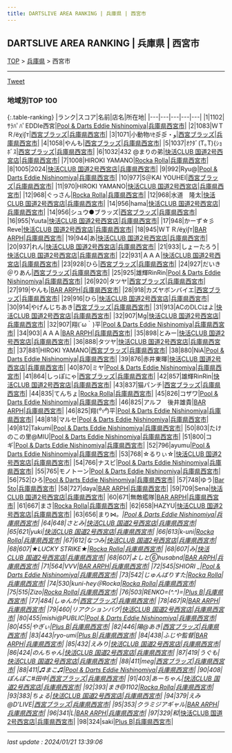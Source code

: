 ```yaml
---
title: DARTSLIVE AREA RANKING | 兵庫県 | 西宮市
---
```

## DARTSLIVE AREA RANKING | 兵庫県 | 西宮市

[TOP](/darts/rank/) > [兵庫県](/darts/rank/兵庫県/) > 西宮市

___

<a href="https://twitter.com/share?ref_src=twsrc%5Etfw" data-text="DARTSLIVE AREA RANKING | 兵庫県西宮市" class="twitter-share-button" data-via="DARTSLIVE" data-hashtags="DARTSLIVE" data-related="DARTSLIVE" data-show-count="false">Tweet</a>

### 地域別TOP 100

{:.table-ranking}
|ランク|スコア|名前|店名|所在地|
|---|---|---|---|---|
|1|1102|ｻﾗﾊﾟﾊﾟEDDIe西宮|<a href="https://search.dartslive.com/jp/shop/96319f5e69f5acee0d9b047a20a7ba1e">Pool & Darts Eddie Nishinomiya</a>|<a href="/darts/rank/兵庫県/西宮市">兵庫県西宮市</a>|
|2|1083|ＷＴＲ/ёχi∫т|<a href="https://search.dartslive.com/jp/shop/e67a527dd74482ca0d9b047a20a7ba1e">西宮ブラッズ</a>|<a href="/darts/rank/兵庫県/西宮市">兵庫県西宮市</a>|
|3|1071|小動物ﾊｾ⋚⋚・و|<a href="https://search.dartslive.com/jp/shop/e67a527dd74482ca0d9b047a20a7ba1e">西宮ブラッズ</a>|<a href="/darts/rank/兵庫県/西宮市">兵庫県西宮市</a>|
|4|1058|やんも|<a href="https://search.dartslive.com/jp/shop/e67a527dd74482ca0d9b047a20a7ba1e">西宮ブラッズ</a>|<a href="/darts/rank/兵庫県/西宮市">兵庫県西宮市</a>|
|5|1037|ｵｸﾀﾞ(T｡T){ｼｮﾎﾞｽ|<a href="https://search.dartslive.com/jp/shop/e67a527dd74482ca0d9b047a20a7ba1e">西宮ブラッズ</a>|<a href="/darts/rank/兵庫県/西宮市">兵庫県西宮市</a>|
|6|1032|432 @まりの弟|<a href="https://search.dartslive.com/jp/shop/e15ba0f518ecd5cca3f63593b5358cc4">快活CLUB 国道2号西宮店</a>|<a href="/darts/rank/兵庫県/西宮市">兵庫県西宮市</a>|
|7|1008|HIROKI YAMANO|<a href="https://search.dartslive.com/jp/shop/f3b701f966b0ebf6790ab824ce8730e5">Rocka Rolla</a>|<a href="/darts/rank/兵庫県/西宮市">兵庫県西宮市</a>|
|8|1005|2024|<a href="https://search.dartslive.com/jp/shop/e15ba0f518ecd5cca3f63593b5358cc4">快活CLUB 国道2号西宮店</a>|<a href="/darts/rank/兵庫県/西宮市">兵庫県西宮市</a>|
|9|992|Ryu@|<a href="https://search.dartslive.com/jp/shop/96319f5e69f5acee0d9b047a20a7ba1e">Pool & Darts Eddie Nishinomiya</a>|<a href="/darts/rank/兵庫県/西宮市">兵庫県西宮市</a>|
|10|977|S＠KAI YOUHEI|<a href="https://search.dartslive.com/jp/shop/e67a527dd74482ca0d9b047a20a7ba1e">西宮ブラッズ</a>|<a href="/darts/rank/兵庫県/西宮市">兵庫県西宮市</a>|
|11|970|HIROKI YAMANO|<a href="https://search.dartslive.com/jp/shop/e15ba0f518ecd5cca3f63593b5358cc4">快活CLUB 国道2号西宮店</a>|<a href="/darts/rank/兵庫県/西宮市">兵庫県西宮市</a>|
|12|968|ぐっさん|<a href="https://search.dartslive.com/jp/shop/f3b701f966b0ebf6790ab824ce8730e5">Rocka Rolla</a>|<a href="/darts/rank/兵庫県/西宮市">兵庫県西宮市</a>|
|12|968|水道　隆太|<a href="https://search.dartslive.com/jp/shop/e15ba0f518ecd5cca3f63593b5358cc4">快活CLUB 国道2号西宮店</a>|<a href="/darts/rank/兵庫県/西宮市">兵庫県西宮市</a>|
|14|956|hama|<a href="https://search.dartslive.com/jp/shop/e15ba0f518ecd5cca3f63593b5358cc4">快活CLUB 国道2号西宮店</a>|<a href="/darts/rank/兵庫県/西宮市">兵庫県西宮市</a>|
|14|956|シュウ●ブラッズ|<a href="https://search.dartslive.com/jp/shop/e67a527dd74482ca0d9b047a20a7ba1e">西宮ブラッズ</a>|<a href="/darts/rank/兵庫県/西宮市">兵庫県西宮市</a>|
|16|955|Yuuta|<a href="https://search.dartslive.com/jp/shop/e15ba0f518ecd5cca3f63593b5358cc4">快活CLUB 国道2号西宮店</a>|<a href="/darts/rank/兵庫県/西宮市">兵庫県西宮市</a>|
|17|948|かーず☆彡Reve|<a href="https://search.dartslive.com/jp/shop/e15ba0f518ecd5cca3f63593b5358cc4">快活CLUB 国道2号西宮店</a>|<a href="/darts/rank/兵庫県/西宮市">兵庫県西宮市</a>|
|18|945|ＷＴＲ/ёχi∫т|<a href="https://search.dartslive.com/jp/shop/4d2fa15946ffb26e0d9b047a20a7ba1e">BAR ARPH</a>|<a href="/darts/rank/兵庫県/西宮市">兵庫県西宮市</a>|
|19|944|あ|<a href="https://search.dartslive.com/jp/shop/e15ba0f518ecd5cca3f63593b5358cc4">快活CLUB 国道2号西宮店</a>|<a href="/darts/rank/兵庫県/西宮市">兵庫県西宮市</a>|
|20|937|れん|<a href="https://search.dartslive.com/jp/shop/e15ba0f518ecd5cca3f63593b5358cc4">快活CLUB 国道2号西宮店</a>|<a href="/darts/rank/兵庫県/西宮市">兵庫県西宮市</a>|
|21|933|しょーたろう|<a href="https://search.dartslive.com/jp/shop/e15ba0f518ecd5cca3f63593b5358cc4">快活CLUB 国道2号西宮店</a>|<a href="/darts/rank/兵庫県/西宮市">兵庫県西宮市</a>|
|22|931|ＡＡＡ|<a href="https://search.dartslive.com/jp/shop/e15ba0f518ecd5cca3f63593b5358cc4">快活CLUB 国道2号西宮店</a>|<a href="/darts/rank/兵庫県/西宮市">兵庫県西宮市</a>|
|23|928|ひら|<a href="https://search.dartslive.com/jp/shop/e67a527dd74482ca0d9b047a20a7ba1e">西宮ブラッズ</a>|<a href="/darts/rank/兵庫県/西宮市">兵庫県西宮市</a>|
|24|927|だいき＠りあん|<a href="https://search.dartslive.com/jp/shop/e67a527dd74482ca0d9b047a20a7ba1e">西宮ブラッズ</a>|<a href="/darts/rank/兵庫県/西宮市">兵庫県西宮市</a>|
|25|925|雄輝RinRin|<a href="https://search.dartslive.com/jp/shop/96319f5e69f5acee0d9b047a20a7ba1e">Pool & Darts Eddie Nishinomiya</a>|<a href="/darts/rank/兵庫県/西宮市">兵庫県西宮市</a>|
|26|920|タツヤ|<a href="https://search.dartslive.com/jp/shop/e67a527dd74482ca0d9b047a20a7ba1e">西宮ブラッズ</a>|<a href="/darts/rank/兵庫県/西宮市">兵庫県西宮市</a>|
|27|919|やんも|<a href="https://search.dartslive.com/jp/shop/4d2fa15946ffb26e0d9b047a20a7ba1e">BAR ARPH</a>|<a href="/darts/rank/兵庫県/西宮市">兵庫県西宮市</a>|
|28|918|カズヤボンバイエ|<a href="https://search.dartslive.com/jp/shop/e67a527dd74482ca0d9b047a20a7ba1e">西宮ブラッズ</a>|<a href="/darts/rank/兵庫県/西宮市">兵庫県西宮市</a>|
|29|916|ひら|<a href="https://search.dartslive.com/jp/shop/e15ba0f518ecd5cca3f63593b5358cc4">快活CLUB 国道2号西宮店</a>|<a href="/darts/rank/兵庫県/西宮市">兵庫県西宮市</a>|
|30|914|やげんじちあき|<a href="https://search.dartslive.com/jp/shop/e67a527dd74482ca0d9b047a20a7ba1e">西宮ブラッズ</a>|<a href="/darts/rank/兵庫県/西宮市">兵庫県西宮市</a>|
|31|913|ACのDLCはよ|<a href="https://search.dartslive.com/jp/shop/e15ba0f518ecd5cca3f63593b5358cc4">快活CLUB 国道2号西宮店</a>|<a href="/darts/rank/兵庫県/西宮市">兵庫県西宮市</a>|
|32|907|Mg|<a href="https://search.dartslive.com/jp/shop/e15ba0f518ecd5cca3f63593b5358cc4">快活CLUB 国道2号西宮店</a>|<a href="/darts/rank/兵庫県/西宮市">兵庫県西宮市</a>|
|32|907|翔(´ω｀)平|<a href="https://search.dartslive.com/jp/shop/96319f5e69f5acee0d9b047a20a7ba1e">Pool & Darts Eddie Nishinomiya</a>|<a href="/darts/rank/兵庫県/西宮市">兵庫県西宮市</a>|
|34|903|ＡＡＡ|<a href="https://search.dartslive.com/jp/shop/4d2fa15946ffb26e0d9b047a20a7ba1e">BAR ARPH</a>|<a href="/darts/rank/兵庫県/西宮市">兵庫県西宮市</a>|
|35|898|とみー|<a href="https://search.dartslive.com/jp/shop/e15ba0f518ecd5cca3f63593b5358cc4">快活CLUB 国道2号西宮店</a>|<a href="/darts/rank/兵庫県/西宮市">兵庫県西宮市</a>|
|36|888|タツヤ|<a href="https://search.dartslive.com/jp/shop/e15ba0f518ecd5cca3f63593b5358cc4">快活CLUB 国道2号西宮店</a>|<a href="/darts/rank/兵庫県/西宮市">兵庫県西宮市</a>|
|37|881|HIROKI YAMANO|<a href="https://search.dartslive.com/jp/shop/e67a527dd74482ca0d9b047a20a7ba1e">西宮ブラッズ</a>|<a href="/darts/rank/兵庫県/西宮市">兵庫県西宮市</a>|
|38|880|NiA|<a href="https://search.dartslive.com/jp/shop/96319f5e69f5acee0d9b047a20a7ba1e">Pool & Darts Eddie Nishinomiya</a>|<a href="/darts/rank/兵庫県/西宮市">兵庫県西宮市</a>|
|39|876|赤井東暉|<a href="https://search.dartslive.com/jp/shop/e15ba0f518ecd5cca3f63593b5358cc4">快活CLUB 国道2号西宮店</a>|<a href="/darts/rank/兵庫県/西宮市">兵庫県西宮市</a>|
|40|870|ミヤ|<a href="https://search.dartslive.com/jp/shop/96319f5e69f5acee0d9b047a20a7ba1e">Pool & Darts Eddie Nishinomiya</a>|<a href="/darts/rank/兵庫県/西宮市">兵庫県西宮市</a>|
|41|864|しっぽにゃ|<a href="https://search.dartslive.com/jp/shop/e67a527dd74482ca0d9b047a20a7ba1e">西宮ブラッズ</a>|<a href="/darts/rank/兵庫県/西宮市">兵庫県西宮市</a>|
|42|857|雄輝RinRin|<a href="https://search.dartslive.com/jp/shop/e15ba0f518ecd5cca3f63593b5358cc4">快活CLUB 国道2号西宮店</a>|<a href="/darts/rank/兵庫県/西宮市">兵庫県西宮市</a>|
|43|837|猫パンチ|<a href="https://search.dartslive.com/jp/shop/e67a527dd74482ca0d9b047a20a7ba1e">西宮ブラッズ</a>|<a href="/darts/rank/兵庫県/西宮市">兵庫県西宮市</a>|
|44|835|てんちょ|<a href="https://search.dartslive.com/jp/shop/f3b701f966b0ebf6790ab824ce8730e5">Rocka Rolla</a>|<a href="/darts/rank/兵庫県/西宮市">兵庫県西宮市</a>|
|45|826|コザワ|<a href="https://search.dartslive.com/jp/shop/96319f5e69f5acee0d9b047a20a7ba1e">Pool & Darts Eddie Nishinomiya</a>|<a href="/darts/rank/兵庫県/西宮市">兵庫県西宮市</a>|
|46|825|アルフ　後井雄貴|<a href="https://search.dartslive.com/jp/shop/4d2fa15946ffb26e0d9b047a20a7ba1e">BAR ARPH</a>|<a href="/darts/rank/兵庫県/西宮市">兵庫県西宮市</a>|
|46|825|翔(*⁰▿⁰*)平|<a href="https://search.dartslive.com/jp/shop/96319f5e69f5acee0d9b047a20a7ba1e">Pool & Darts Eddie Nishinomiya</a>|<a href="/darts/rank/兵庫県/西宮市">兵庫県西宮市</a>|
|48|818|マルセ|<a href="https://search.dartslive.com/jp/shop/96319f5e69f5acee0d9b047a20a7ba1e">Pool & Darts Eddie Nishinomiya</a>|<a href="/darts/rank/兵庫県/西宮市">兵庫県西宮市</a>|
|49|812|Takumi|<a href="https://search.dartslive.com/jp/shop/96319f5e69f5acee0d9b047a20a7ba1e">Pool & Darts Eddie Nishinomiya</a>|<a href="/darts/rank/兵庫県/西宮市">兵庫県西宮市</a>|
|50|803|たけのこの里@MIU|<a href="https://search.dartslive.com/jp/shop/96319f5e69f5acee0d9b047a20a7ba1e">Pool & Darts Eddie Nishinomiya</a>|<a href="/darts/rank/兵庫県/西宮市">兵庫県西宮市</a>|
|51|800|コギ|<a href="https://search.dartslive.com/jp/shop/96319f5e69f5acee0d9b047a20a7ba1e">Pool & Darts Eddie Nishinomiya</a>|<a href="/darts/rank/兵庫県/西宮市">兵庫県西宮市</a>|
|52|796|ayumu|<a href="https://search.dartslive.com/jp/shop/96319f5e69f5acee0d9b047a20a7ba1e">Pool & Darts Eddie Nishinomiya</a>|<a href="/darts/rank/兵庫県/西宮市">兵庫県西宮市</a>|
|53|768|☆るりぃ☆|<a href="https://search.dartslive.com/jp/shop/e15ba0f518ecd5cca3f63593b5358cc4">快活CLUB 国道2号西宮店</a>|<a href="/darts/rank/兵庫県/西宮市">兵庫県西宮市</a>|
|54|766|ナスビ|<a href="https://search.dartslive.com/jp/shop/96319f5e69f5acee0d9b047a20a7ba1e">Pool & Darts Eddie Nishinomiya</a>|<a href="/darts/rank/兵庫県/西宮市">兵庫県西宮市</a>|
|55|765|モノトーン|<a href="https://search.dartslive.com/jp/shop/96319f5e69f5acee0d9b047a20a7ba1e">Pool & Darts Eddie Nishinomiya</a>|<a href="/darts/rank/兵庫県/西宮市">兵庫県西宮市</a>|
|56|752|ひろ|<a href="https://search.dartslive.com/jp/shop/96319f5e69f5acee0d9b047a20a7ba1e">Pool & Darts Eddie Nishinomiya</a>|<a href="/darts/rank/兵庫県/西宮市">兵庫県西宮市</a>|
|57|748|ゆう|<a href="https://search.dartslive.com/jp/shop/f164dd123864a3c00d9b047a20a7ba1e">Bar 5to</a>|<a href="/darts/rank/兵庫県/西宮市">兵庫県西宮市</a>|
|58|727|daya|<a href="https://search.dartslive.com/jp/shop/4d2fa15946ffb26e0d9b047a20a7ba1e">BAR ARPH</a>|<a href="/darts/rank/兵庫県/西宮市">兵庫県西宮市</a>|
|59|709|Sena|<a href="https://search.dartslive.com/jp/shop/e15ba0f518ecd5cca3f63593b5358cc4">快活CLUB 国道2号西宮店</a>|<a href="/darts/rank/兵庫県/西宮市">兵庫県西宮市</a>|
|60|671|無敵艦隊|<a href="https://search.dartslive.com/jp/shop/4d2fa15946ffb26e0d9b047a20a7ba1e">BAR ARPH</a>|<a href="/darts/rank/兵庫県/西宮市">兵庫県西宮市</a>|
|61|667|まさ|<a href="https://search.dartslive.com/jp/shop/f3b701f966b0ebf6790ab824ce8730e5">Rocka Rolla</a>|<a href="/darts/rank/兵庫県/西宮市">兵庫県西宮市</a>|
|62|658|HAZYU|<a href="https://search.dartslive.com/jp/shop/e15ba0f518ecd5cca3f63593b5358cc4">快活CLUB 国道2号西宮店</a>|<a href="/darts/rank/兵庫県/西宮市">兵庫県西宮市</a>|
|63|656|まり⋈*。|<a href="https://search.dartslive.com/jp/shop/96319f5e69f5acee0d9b047a20a7ba1e">Pool & Darts Eddie Nishinomiya</a>|<a href="/darts/rank/兵庫県/西宮市">兵庫県西宮市</a>|
|64|648|さとみ|<a href="https://search.dartslive.com/jp/shop/e15ba0f518ecd5cca3f63593b5358cc4">快活CLUB 国道2号西宮店</a>|<a href="/darts/rank/兵庫県/西宮市">兵庫県西宮市</a>|
|65|621|yuki|<a href="https://search.dartslive.com/jp/shop/e15ba0f518ecd5cca3f63593b5358cc4">快活CLUB 国道2号西宮店</a>|<a href="/darts/rank/兵庫県/西宮市">兵庫県西宮市</a>|
|66|613|k-uni|<a href="https://search.dartslive.com/jp/shop/f3b701f966b0ebf6790ab824ce8730e5">Rocka Rolla</a>|<a href="/darts/rank/兵庫県/西宮市">兵庫県西宮市</a>|
|67|612|なつみ|<a href="https://search.dartslive.com/jp/shop/e15ba0f518ecd5cca3f63593b5358cc4">快活CLUB 国道2号西宮店</a>|<a href="/darts/rank/兵庫県/西宮市">兵庫県西宮市</a>|
|68|607|★LUCKY STRIKE★|<a href="https://search.dartslive.com/jp/shop/f3b701f966b0ebf6790ab824ce8730e5">Rocka Rolla</a>|<a href="/darts/rank/兵庫県/西宮市">兵庫県西宮市</a>|
|68|607|み|<a href="https://search.dartslive.com/jp/shop/e15ba0f518ecd5cca3f63593b5358cc4">快活CLUB 国道2号西宮店</a>|<a href="/darts/rank/兵庫県/西宮市">兵庫県西宮市</a>|
|68|607|よしと⑥husabnd|<a href="https://search.dartslive.com/jp/shop/4d2fa15946ffb26e0d9b047a20a7ba1e">BAR ARPH</a>|<a href="/darts/rank/兵庫県/西宮市">兵庫県西宮市</a>|
|71|564|VVV|<a href="https://search.dartslive.com/jp/shop/4d2fa15946ffb26e0d9b047a20a7ba1e">BAR ARPH</a>|<a href="/darts/rank/兵庫県/西宮市">兵庫県西宮市</a>|
|72|545|SHIORI _|<a href="https://search.dartslive.com/jp/shop/96319f5e69f5acee0d9b047a20a7ba1e">Pool & Darts Eddie Nishinomiya</a>|<a href="/darts/rank/兵庫県/西宮市">兵庫県西宮市</a>|
|73|542|じゅんばりすた|<a href="https://search.dartslive.com/jp/shop/f3b701f966b0ebf6790ab824ce8730e5">Rocka Rolla</a>|<a href="/darts/rank/兵庫県/西宮市">兵庫県西宮市</a>|
|74|530|kuni-hey＠Rocka|<a href="https://search.dartslive.com/jp/shop/f3b701f966b0ebf6790ab824ce8730e5">Rocka Rolla</a>|<a href="/darts/rank/兵庫県/西宮市">兵庫県西宮市</a>|
|75|515|Zizo|<a href="https://search.dartslive.com/jp/shop/f3b701f966b0ebf6790ab824ce8730e5">Rocka Rolla</a>|<a href="/darts/rank/兵庫県/西宮市">兵庫県西宮市</a>|
|76|503|RENKO=(^.^)=|<a href="https://search.dartslive.com/jp/shop/19c56f2f3e2eeb460d9b047a20a7ba1e">Plus B</a>|<a href="/darts/rank/兵庫県/西宮市">兵庫県西宮市</a>|
|77|484|しゅんか|<a href="https://search.dartslive.com/jp/shop/e67a527dd74482ca0d9b047a20a7ba1e">西宮ブラッズ</a>|<a href="/darts/rank/兵庫県/西宮市">兵庫県西宮市</a>|
|78|467|R|<a href="https://search.dartslive.com/jp/shop/4d2fa15946ffb26e0d9b047a20a7ba1e">BAR ARPH</a>|<a href="/darts/rank/兵庫県/西宮市">兵庫県西宮市</a>|
|79|460|リアクションバグ|<a href="https://search.dartslive.com/jp/shop/e15ba0f518ecd5cca3f63593b5358cc4">快活CLUB 国道2号西宮店</a>|<a href="/darts/rank/兵庫県/西宮市">兵庫県西宮市</a>|
|80|455|mishi@PUBLIC|<a href="https://search.dartslive.com/jp/shop/96319f5e69f5acee0d9b047a20a7ba1e">Pool & Darts Eddie Nishinomiya</a>|<a href="/darts/rank/兵庫県/西宮市">兵庫県西宮市</a>|
|80|455|やぎぃ|<a href="https://search.dartslive.com/jp/shop/19c56f2f3e2eeb460d9b047a20a7ba1e">Plus B</a>|<a href="/darts/rank/兵庫県/西宮市">兵庫県西宮市</a>|
|82|446|陽@あき|<a href="https://search.dartslive.com/jp/shop/e67a527dd74482ca0d9b047a20a7ba1e">西宮ブラッズ</a>|<a href="/darts/rank/兵庫県/西宮市">兵庫県西宮市</a>|
|83|443|ryo-umi|<a href="https://search.dartslive.com/jp/shop/19c56f2f3e2eeb460d9b047a20a7ba1e">Plus B</a>|<a href="/darts/rank/兵庫県/西宮市">兵庫県西宮市</a>|
|84|438|ふじや監督|<a href="https://search.dartslive.com/jp/shop/4d2fa15946ffb26e0d9b047a20a7ba1e">BAR ARPH</a>|<a href="/darts/rank/兵庫県/西宮市">兵庫県西宮市</a>|
|85|432|えみり|<a href="https://search.dartslive.com/jp/shop/e15ba0f518ecd5cca3f63593b5358cc4">快活CLUB 国道2号西宮店</a>|<a href="/darts/rank/兵庫県/西宮市">兵庫県西宮市</a>|
|86|424|のんちゃん|<a href="https://search.dartslive.com/jp/shop/e15ba0f518ecd5cca3f63593b5358cc4">快活CLUB 国道2号西宮店</a>|<a href="/darts/rank/兵庫県/西宮市">兵庫県西宮市</a>|
|87|419|うぐも|<a href="https://search.dartslive.com/jp/shop/e15ba0f518ecd5cca3f63593b5358cc4">快活CLUB 国道2号西宮店</a>|<a href="/darts/rank/兵庫県/西宮市">兵庫県西宮市</a>|
|88|411|meg|<a href="https://search.dartslive.com/jp/shop/e67a527dd74482ca0d9b047a20a7ba1e">西宮ブラッズ</a>|<a href="/darts/rank/兵庫県/西宮市">兵庫県西宮市</a>|
|88|411|♫まこ♫|<a href="https://search.dartslive.com/jp/shop/96319f5e69f5acee0d9b047a20a7ba1e">Pool & Darts Eddie Nishinomiya</a>|<a href="/darts/rank/兵庫県/西宮市">兵庫県西宮市</a>|
|90|408|ぽんぽこ#田中|<a href="https://search.dartslive.com/jp/shop/e67a527dd74482ca0d9b047a20a7ba1e">西宮ブラッズ</a>|<a href="/darts/rank/兵庫県/西宮市">兵庫県西宮市</a>|
|91|403|あーちゃん|<a href="https://search.dartslive.com/jp/shop/e15ba0f518ecd5cca3f63593b5358cc4">快活CLUB 国道2号西宮店</a>|<a href="/darts/rank/兵庫県/西宮市">兵庫県西宮市</a>|
|92|393|まき@1102|<a href="https://search.dartslive.com/jp/shop/f3b701f966b0ebf6790ab824ce8730e5">Rocka Rolla</a>|<a href="/darts/rank/兵庫県/西宮市">兵庫県西宮市</a>|
|93|383|ちょる|<a href="https://search.dartslive.com/jp/shop/e15ba0f518ecd5cca3f63593b5358cc4">快活CLUB 国道2号西宮店</a>|<a href="/darts/rank/兵庫県/西宮市">兵庫県西宮市</a>|
|94|379|えみ@D&#x27;LIVE|<a href="https://search.dartslive.com/jp/shop/e67a527dd74482ca0d9b047a20a7ba1e">西宮ブラッズ</a>|<a href="/darts/rank/兵庫県/西宮市">兵庫県西宮市</a>|
|95|353|クラミジアギャル|<a href="https://search.dartslive.com/jp/shop/4d2fa15946ffb26e0d9b047a20a7ba1e">BAR ARPH</a>|<a href="/darts/rank/兵庫県/西宮市">兵庫県西宮市</a>|
|96|341|L|<a href="https://search.dartslive.com/jp/shop/4d2fa15946ffb26e0d9b047a20a7ba1e">BAR ARPH</a>|<a href="/darts/rank/兵庫県/西宮市">兵庫県西宮市</a>|
|97|329|和*|<a href="https://search.dartslive.com/jp/shop/e15ba0f518ecd5cca3f63593b5358cc4">快活CLUB 国道2号西宮店</a>|<a href="/darts/rank/兵庫県/西宮市">兵庫県西宮市</a>|
|98|324|saki|<a href="https://search.dartslive.com/jp/shop/19c56f2f3e2eeb460d9b047a20a7ba1e">Plus B</a>|<a href="/darts/rank/兵庫県/西宮市">兵庫県西宮市</a>|



___

_last update : 2024/01/21 13:39:06_


<script src="https://cdnjs.cloudflare.com/ajax/libs/jquery/3.6.1/jquery.min.js" integrity="sha512-aVKKRRi/Q/YV+4mjoKBsE4x3H+BkegoM/em46NNlCqNTmUYADjBbeNefNxYV7giUp0VxICtqdrbqU7iVaeZNXA==" crossorigin="anonymous" referrerpolicy="no-referrer"></script>
<script src="https://cdnjs.cloudflare.com/ajax/libs/jquery.tablesorter/2.31.3/js/jquery.tablesorter.min.js" integrity="sha512-qzgd5cYSZcosqpzpn7zF2ZId8f/8CHmFKZ8j7mU4OUXTNRd5g+ZHBPsgKEwoqxCtdQvExE5LprwwPAgoicguNg==" crossorigin="anonymous" referrerpolicy="no-referrer"></script>
<link rel="stylesheet" href="https://cdnjs.cloudflare.com/ajax/libs/jquery.tablesorter/2.31.3/css/theme.default.min.css" integrity="sha512-wghhOJkjQX0Lh3NSWvNKeZ0ZpNn+SPVXX1Qyc9OCaogADktxrBiBdKGDoqVUOyhStvMBmJQ8ZdMHiR3wuEq8+w==" crossorigin="anonymous" referrerpolicy="no-referrer" />
<script>
$(function() {
    $(".table-ranking").tablesorter({sortList:[[0, 0]]});
});
</script>

<script async src="https://platform.twitter.com/widgets.js" charset="utf-8"></script>